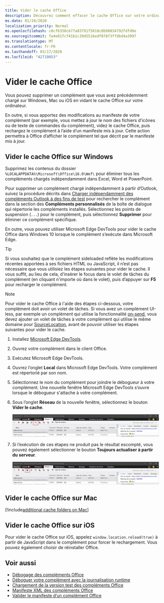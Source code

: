 ```yaml
---
title: Vider le cache Office
description: Découvrez comment effacer le cache Office sur votre ordinateur.
ms.date: 01/29/2020
localization_priority: Normal
ms.openlocfilehash: c0cf6350cb77a83791f5810c8b98034792fdfd0e
ms.sourcegitcommit: fa4e81fcf41b1c39d5516edf078f3ffdbd4a3997
ms.translationtype: MT
ms.contentlocale: fr-FR
ms.lasthandoff: 03/17/2020
ms.locfileid: "42719853"
---
```

# <a name="clear-the-office-cache"></a>Vider le cache Office

Vous pouvez supprimer un complément que vous avez précédemment chargé sur Windows, Mac ou iOS en vidant le cache Office sur votre ordinateur.

En outre, si vous apportez des modifications au manifeste de votre complément (par exemple, vous mettez à jour le nom des fichiers d’icônes ou de texte de commandes du complément), videz le cache Office, puis rechargez le complément à l’aide d’un manifeste mis à jour. Cette action permettra à Office d’afficher le complément tel que décrit par le manifeste mis à jour.

## <a name="clear-the-office-cache-on-windows"></a>Vider le cache Office sur Windows

Supprimez les contenus du dossier `%LOCALAPPDATA%\Microsoft\Office\16.0\Wef\` pour éliminer tous les compléments chargés indépendamment dans Excel, Word et PowerPoint.

Pour supprimer un complément chargé indépendamment à partir d’Outlook, suivez la procédure décrits dans [Charger indépendamment des compléments Outlook à des fins de test](../outlook/sideload-outlook-add-ins-for-testing.md) pour rechercher le complément dans la section des **Compléments personnalisés** de la boîte de dialogue qui répertorie les compléments installés. Sélectionnez les points de suspension (`...`) pour le complément, puis sélectionnez **Supprimer** pour éliminer ce complément spécifique.

En outre, vous pouvez utiliser Microsoft Edge DevTools pour vider le cache Office dans Windows 10 lorsque le complément s’exécute dans Microsoft Edge.

> [!TIP]
> Si vous souhaitez que le complément sideloaded reflète les modifications récentes apportées à ses fichiers HTML ou JavaScript, il n’est pas nécessaire que vous utilisiez les étapes suivantes pour vider le cache. Il vous suffit, au lieu de cela, d’insérer le focus dans le volet de tâches du complément (en cliquant n’importe où dans le volet), puis d’appuyer sur **F5** pour recharger le complément.

> [!NOTE]
> Pour vider le cache Office à l'aide des étapes ci-dessous, votre complément doit avoir un volet de tâches. Si vous avez un complément UI-less, par exemple un complément qui utilise la fonctionnalité [on-send](../outlook/outlook-on-send-addins.md), vous devez ajouter un volet de tâches à votre complément qui utilise le même domaine pour [SourceLocation](../reference/manifest/sourcelocation.md), avant de pouvoir utiliser les étapes suivantes pour vider le cache.

1. Installez [Microsoft Edge DevTools](https://www.microsoft.com/p/microsoft-edge-devtools-preview/9mzbfrmz0mnj).

2. Ouvrez votre complément dans le client Office.

3. Exécutez Microsoft Edge DevTools.

4. Ouvrez l’onglet **Local** dans Microsoft Edge DevTools. Votre complément est répertorié par son nom.

5. Sélectionnez le nom du complément pour joindre le débogueur à votre complément. Une nouvelle fenêtre Microsoft Edge DevTools s’ouvre lorsque le débogueur s'attache à votre complément.

6. Sous l’onglet **Réseau** de la nouvelle fenêtre, sélectionnez le bouton **Vider le cache**.

    ![Capture d’écran Microsoft Edge DevTools avec le bouton Vider le cache mis en évidence](../images/edge-devtools-clear-cache.png)

7. Si l’exécution de ces étapes ne produit pas le résultat escompté, vous pouvez également sélectionner le bouton **Toujours actualiser à partir du serveur**.

    ![Capture d’écran Microsoft Edge DevTools avec le bouton Toujours actualiser à partir du serveur mis en évidence](../images/edge-devtools-refresh-from-server.png)

## <a name="clear-the-office-cache-on-mac"></a>Vider le cache Office sur Mac

[!include[additional cache folders on Mac](../includes/mac-cache-folders.md)]

## <a name="clear-the-office-cache-on-ios"></a>Vider le cache Office sur iOS

Pour vider le cache Office sur iOS, appelez `window.location.reload(true)` à partir de JavaScript dans le complément pour forcer le rechargement. Vous pouvez également choisir de réinstaller Office.

## <a name="see-also"></a>Voir aussi

- [Débogage des compléments Office](debug-add-ins-using-f12-developer-tools-on-windows-10.md)
- [Déboguer votre complément avec la journalisation runtime](runtime-logging.md)
- [Chargement de la version test des compléments Office](sideload-office-add-ins-for-testing.md)
- [Manifeste XML des compléments Office](../develop/add-in-manifests.md)
- [Valider le manifeste d’un complément Office](troubleshoot-manifest.md)
